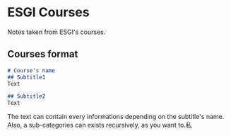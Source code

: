 # ESGI Courses
Notes taken from ESGI's courses.

## Courses format
```md
# Course's name
## Subtitle1
Text

## Subtitle2
Text
```

The text can contain every informations depending on the subtitle's name. Also, a sub-categories can exists recursively, as you want to.私